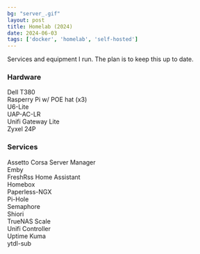 ```yaml
---
bg: "server_.gif"
layout: post
title: Homelab (2024)
date: 2024-06-03
tags: ['docker', 'homelab', 'self-hosted']
---
```


Services and equipment I run. The plan is to keep this up to date.  


### Hardware
Dell T380  
Rasperry Pi w/ POE hat (x3)  
U6-Lite  
UAP-AC-LR  
Unifi Gateway Lite  
Zyxel 24P  

### Services
Assetto Corsa Server Manager  
Emby  
FreshRss
Home Assistant  
Homebox   
Paperless-NGX  
Pi-Hole  
Semaphore  
Shiori  
TrueNAS Scale  
Unifi Controller  
Uptime Kuma  
ytdl-sub  